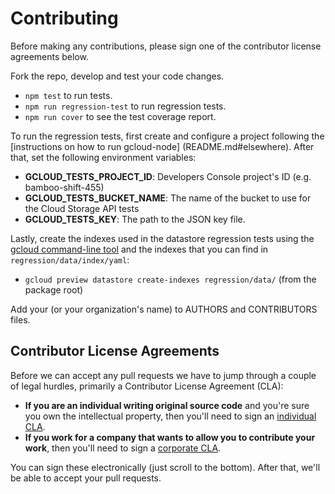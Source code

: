 # Contributing

Before making any contributions, please sign one of the contributor license agreements below.

Fork the repo, develop and test your code changes.

* `npm test` to run tests.
* `npm run regression-test` to run regression tests.
* `npm run cover` to see the test coverage report.

To run the regression tests, first create and configure a project following the [instructions on how to run gcloud-node]
(README.md#elsewhere).
After that, set the following environment variables:

- **GCLOUD_TESTS_PROJECT_ID**: Developers Console project's ID (e.g. bamboo-shift-455)
- **GCLOUD_TESTS_BUCKET_NAME**: The name of the bucket to use for the Cloud Storage API tests
- **GCLOUD_TESTS_KEY**: The path to the JSON key file.

Lastly, create the indexes used in the datastore regression tests using the [gcloud command-line tool](https://developers.google.com/cloud/sdk/gcloud/) and the indexes that you can find in `regression/data/index/yaml`:

* `gcloud preview datastore create-indexes regression/data/` (from the package root) 

Add your (or your organization's name) to AUTHORS and
CONTRIBUTORS files.

## Contributor License Agreements

Before we can accept any pull requests
we have to jump through a couple of legal hurdles,
primarily a Contributor License Agreement (CLA):

- **If you are an individual writing original source code**
  and you're sure you own the intellectual property,
  then you'll need to sign an [individual CLA](http://code.google.com/legal/individual-cla-v1.0.html).
- **If you work for a company that wants to allow you to contribute your work**,
  then you'll need to sign a [corporate CLA](http://code.google.com/legal/corporate-cla-v1.0.html).

You can sign these electronically (just scroll to the bottom).
After that, we'll be able to accept your pull requests.
